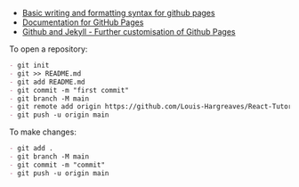 - [Basic writing and formatting syntax for github pages](https://docs.github.com/en/github/writing-on-github/getting-started-with-writing-and-formatting-on-github/basic-writing-and-formatting-syntax)
- [Documentation for GitHub Pages](https://docs.github.com/en/pages/getting-started-with-github-pages)
- [Github and Jekyll - Further customisation of Github Pages](https://docs.github.com/en/pages/setting-up-a-github-pages-site-with-jekyll/about-github-pages-and-jekyll)

To open a repository:
```markdown
- git init
- git >> README.md
- git add README.md
- git commit -m "first commit"
- git branch -M main
- git remote add origin https://github.com/Louis-Hargreaves/React-Tutorial.git
- git push -u origin main
```
To make changes:
```markdown
- git add .
- git branch -M main
- git commit -m "commit"
- git push -u origin main
```
